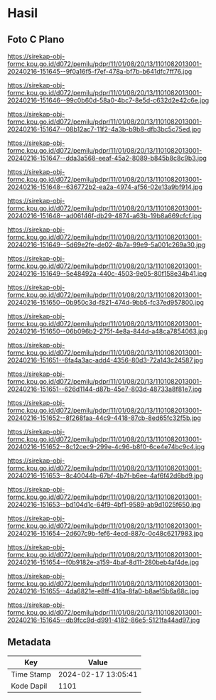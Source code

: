 # Hasil

## Foto C Plano

https://sirekap-obj-formc.kpu.go.id/d072/pemilu/pdpr/11/01/08/20/13/1101082013001-20240216-151645--9f0a16f5-f7ef-478a-bf7b-b641dfc7ff76.jpg

https://sirekap-obj-formc.kpu.go.id/d072/pemilu/pdpr/11/01/08/20/13/1101082013001-20240216-151646--99c0b60d-58a0-4bc7-8e5d-c632d2e42c6e.jpg

https://sirekap-obj-formc.kpu.go.id/d072/pemilu/pdpr/11/01/08/20/13/1101082013001-20240216-151647--08b12ac7-11f2-4a3b-b9b8-dfb3bc5c75ed.jpg

https://sirekap-obj-formc.kpu.go.id/d072/pemilu/pdpr/11/01/08/20/13/1101082013001-20240216-151647--dda3a568-eeaf-45a2-8089-b845b8c8c9b3.jpg

https://sirekap-obj-formc.kpu.go.id/d072/pemilu/pdpr/11/01/08/20/13/1101082013001-20240216-151648--636772b2-ea2a-4974-af56-02e13a9bf914.jpg

https://sirekap-obj-formc.kpu.go.id/d072/pemilu/pdpr/11/01/08/20/13/1101082013001-20240216-151648--ad06146f-db29-4874-a63b-19b8a669cfcf.jpg

https://sirekap-obj-formc.kpu.go.id/d072/pemilu/pdpr/11/01/08/20/13/1101082013001-20240216-151649--5d69e2fe-de02-4b7a-99e9-5a001c269a30.jpg

https://sirekap-obj-formc.kpu.go.id/d072/pemilu/pdpr/11/01/08/20/13/1101082013001-20240216-151649--5e48492a-440c-4503-9e05-80f158e34b41.jpg

https://sirekap-obj-formc.kpu.go.id/d072/pemilu/pdpr/11/01/08/20/13/1101082013001-20240216-151650--0b950c3d-f821-474d-9bb5-fc37ed957800.jpg

https://sirekap-obj-formc.kpu.go.id/d072/pemilu/pdpr/11/01/08/20/13/1101082013001-20240216-151650--06b096b2-275f-4e8a-844d-a48ca7854063.jpg

https://sirekap-obj-formc.kpu.go.id/d072/pemilu/pdpr/11/01/08/20/13/1101082013001-20240216-151651--6fa4a3ac-add4-4356-80d3-72a143c24587.jpg

https://sirekap-obj-formc.kpu.go.id/d072/pemilu/pdpr/11/01/08/20/13/1101082013001-20240216-151651--626d1144-d87b-45e7-803d-48733a8f81e7.jpg

https://sirekap-obj-formc.kpu.go.id/d072/pemilu/pdpr/11/01/08/20/13/1101082013001-20240216-151652--8f268faa-44c9-4418-87cb-8ed65fc32f5b.jpg

https://sirekap-obj-formc.kpu.go.id/d072/pemilu/pdpr/11/01/08/20/13/1101082013001-20240216-151652--8c12cec9-299e-4c96-b8f0-6ce4e74bc9c4.jpg

https://sirekap-obj-formc.kpu.go.id/d072/pemilu/pdpr/11/01/08/20/13/1101082013001-20240216-151653--8c40044b-67bf-4b7f-b6ee-4af6f42d6bd9.jpg

https://sirekap-obj-formc.kpu.go.id/d072/pemilu/pdpr/11/01/08/20/13/1101082013001-20240216-151653--bd104d1c-64f9-4bf1-9589-ab9d1025f650.jpg

https://sirekap-obj-formc.kpu.go.id/d072/pemilu/pdpr/11/01/08/20/13/1101082013001-20240216-151654--2d607c9b-fef6-4ecd-887c-0c48c6217983.jpg

https://sirekap-obj-formc.kpu.go.id/d072/pemilu/pdpr/11/01/08/20/13/1101082013001-20240216-151654--f0b9182e-a159-4baf-8d11-280beb4af4de.jpg

https://sirekap-obj-formc.kpu.go.id/d072/pemilu/pdpr/11/01/08/20/13/1101082013001-20240216-151655--4da6821e-e8ff-416a-8fa0-b8ae15b6a68c.jpg

https://sirekap-obj-formc.kpu.go.id/d072/pemilu/pdpr/11/01/08/20/13/1101082013001-20240216-151645--db9fcc9d-d991-4182-86e5-5121fa44ad97.jpg


## Metadata

| Key        | Value               |
| ---------- | ------------------- |
| Time Stamp | 2024-02-17 13:05:41 |
| Kode Dapil | 1101                |



